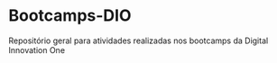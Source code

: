 # Bootcamps-DIO
Repositório geral para atividades realizadas nos bootcamps da  Digital Innovation One

